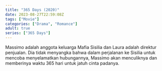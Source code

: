 ```yaml
---
title: "365 Days (2020)"
date: 2023-08-27T22:59:08Z
tags: ["Movie"]
categories: ["Drama", "Romance"]
adult: true
series: ["365 Days"]
---
```


Massimo adalah anggota keluarga Mafia Sisilia dan Laura adalah direktur penjualan. Dia tidak menyangka bahwa dalam perjalanan ke Sisilia untuk mencoba menyelamatkan hubungannya, Massimo akan menculiknya dan memberinya waktu 365 hari untuk jatuh cinta padanya.

<mux-player stream-type="on-demand"
  src="https://kp3d-my.sharepoint.com/personal/ryoo_kp3d_onmicrosoft_com/_layouts/15/download.aspx?share=EYbCEhnyvylFjP-waXDMiiMBE0GvJQXmEHTmfKLjFTWqyg" metadata-video-title="Qorin (2022)" prefer-playback="mse" controls>
  </mux-player>
  
  
  <script src="https://cdn.jsdelivr.net/npm/@mux/mux-player"></script>
  
  <script type="application/ld+json">
  {"title":"JWP Publishers Overview","description":"","kind":"Single Item","playlist":[{"title":"JWP Publishers Overview","mediaid":"HdP53fTm","link":"http://cdn.jwplayer.com/previews/HdP53fTm","image":"http://cdn.jwplayer.com/v2/media/HdP53fTm/poster.jpg?width=720","images":[{"src":"http://cdn.jwplayer.com/v2/media/HdP53fTm/poster.jpg?width=320","width":320,"type":"image/jpeg"},{"src":"http://cdn.jwplayer.com/v2/media/HdP53fTm/poster.jpg?width=480","width":480,"type":"image/jpeg"},{"src":"http://cdn.jwplayer.com/v2/media/HdP53fTm/poster.jpg?width=640","width":640,"type":"image/jpeg"},{"src":"http://cdn.jwplayer.com/v2/media/HdP53fTm/poster.jpg?width=720","width":720,"type":"image/jpeg"},{"src":"http://cdn.jwplayer.com/v2/media/HdP53fTm/poster.jpg?width=1280","width":1280,"type":"image/jpeg"},{"src":"http://cdn.jwplayer.com/v2/media/HdP53fTm/poster.jpg?width=1920","width":1920,"type":"image/jpeg"}],"duration":77,"pubdate":1673038713,"description":"","recommendations":"http://cdn.jwplayer.com/v2/playlists/S1u3WmD6?related_media_id=HdP53fTm","sources":[{"file":"https://levi-storage.vercel.app/api/raw/?path=/LK21/365.Days.2020.1080p.NF.mp4","type":"video/mp4","height":1080,"width":1920,"label":"H.264 1920px","bitrate":2626811,"filesize":25283064,"framerate":24.0}],"tracks":[{"file":"http://cdn.jwplayer.com/strips/HdP53fTm-120.vtt","kind":"thumbnails"}],"variations":{}}],"feed_instance_id":"0645b0ec-8491-4366-956b-2892afd84ca1"}
  </script>
<!-- <script id="jwheX5rHYzZB1vyShRgjo7KTIEnVdD1ISjE2cuGH6Wg" type="application/ld+json">
 {
  "@context": "https://schema.org/",
  "@type": "VideoObject",
  "name": "Qorin (2022)",
  "contentUrl": "https://stream.mux.com/jwheX5rHYzZB1vyShRgjo7KTIEnVdD1ISjE2cuGH6Wg.m3u8",
  "thumbnailUrl": "https://www.themoviedb.org/t/p/original/jpDyo4FT7xCPs9Enx0B6dIeP85e.jpg?width=314&fit_mode=preserve&time=25",
  "uploadDate": "2023-09-20T13:04:16Z",
}

</script> -->
